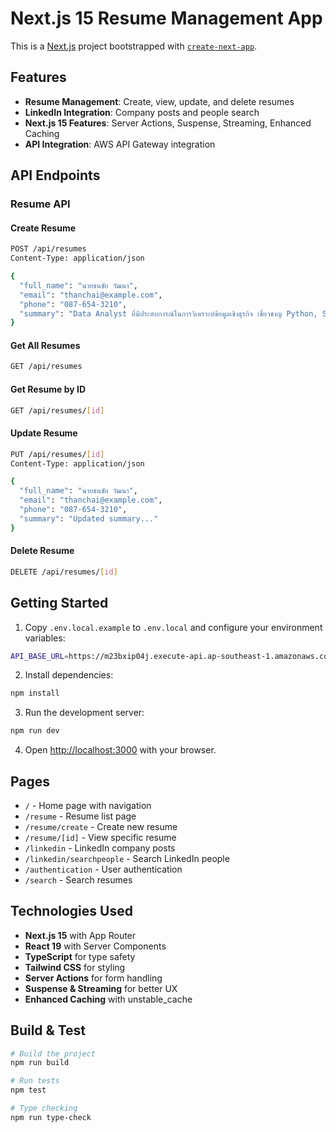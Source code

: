 # Next.js 15 Resume Management App

This is a [Next.js](https://nextjs.org) project bootstrapped with [`create-next-app`](https://nextjs.org/docs/app/api-reference/cli/create-next-app).

## Features

- **Resume Management**: Create, view, update, and delete resumes
- **LinkedIn Integration**: Company posts and people search
- **Next.js 15 Features**: Server Actions, Suspense, Streaming, Enhanced Caching
- **API Integration**: AWS API Gateway integration

## API Endpoints

### Resume API

#### Create Resume
```bash
POST /api/resumes
Content-Type: application/json

{
  "full_name": "นายธนชัย วัฒนา",
  "email": "thanchai@example.com",
  "phone": "087-654-3210",
  "summary": "Data Analyst ที่มีประสบการณ์ในการวิเคราะห์ข้อมูลเชิงธุรกิจ เชี่ยวชาญ Python, SQL, Power BI และ Machine Learning"
}
```

#### Get All Resumes
```bash
GET /api/resumes
```

#### Get Resume by ID
```bash
GET /api/resumes/[id]
```

#### Update Resume
```bash
PUT /api/resumes/[id]
Content-Type: application/json

{
  "full_name": "นายธนชัย วัฒนา",
  "email": "thanchai@example.com",
  "phone": "087-654-3210",
  "summary": "Updated summary..."
}
```

#### Delete Resume
```bash
DELETE /api/resumes/[id]
```

## Getting Started

1. Copy `.env.local.example` to `.env.local` and configure your environment variables:
```bash
API_BASE_URL=https://m23bxip04j.execute-api.ap-southeast-1.amazonaws.com
```

2. Install dependencies:
```bash
npm install
```

3. Run the development server:
```bash
npm run dev
```

4. Open [http://localhost:3000](http://localhost:3000) with your browser.

## Pages

- `/` - Home page with navigation
- `/resume` - Resume list page
- `/resume/create` - Create new resume
- `/resume/[id]` - View specific resume
- `/linkedin` - LinkedIn company posts
- `/linkedin/searchpeople` - Search LinkedIn people
- `/authentication` - User authentication
- `/search` - Search resumes

## Technologies Used

- **Next.js 15** with App Router
- **React 19** with Server Components
- **TypeScript** for type safety
- **Tailwind CSS** for styling
- **Server Actions** for form handling
- **Suspense & Streaming** for better UX
- **Enhanced Caching** with unstable_cache

## Build & Test

```bash
# Build the project
npm run build

# Run tests  
npm test

# Type checking
npm run type-check
```
